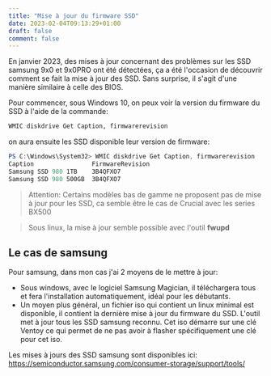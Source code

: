 ```yaml
---
title: "Mise à jour du firmware SSD"
date: 2023-02-04T09:13:29+01:00
draft: false
comment: false
---
```


En janvier 2023, des mises à jour concernant des problèmes sur les SSD samsung 9x0 et 9x0PRO ont été détectées, ça a été l'occasion de découvrir comment se fait la mise à jour des SSD. Sans surprise, il s'agit d'une manière similaire à celle des BIOS.  

Pour commencer, sous Windows 10, on peux voir la version du firmware du SSD à l'aide de la commande:
```sh
WMIC diskdrive Get Caption, firmwarerevision
```

on aura ensuite les SSD disponible leur version de firmware:
```powershell
PS C:\Windows\System32> WMIC diskdrive Get Caption, firmwarerevision  
Caption                FirmwareRevision  
Samsung SSD 980 1TB    3B4QFXO7  
Samsung SSD 980 500GB  3B4QFXO7  
```

> Attention: Certains modèles bas de gamme ne proposent pas de mise à jour pour les SSD, ca semble être le cas de Crucial avec les series BX500

>Sous linux, la mise à jour semble possible avec l'outil **fwupd**

## Le cas de samsung

Pour samsung, dans mon cas j'ai 2 moyens de le mettre à jour:
- Sous windows, avec le logiciel Samsung Magician, il téléchargera tous et fera l'installation automatiquement, idéal pour les débutants.
- Un moyen plus général, un fichier iso qui contient un linux minimal est disponible, il contient la dernière mise à jour du firmware du SSD. L'outil met à jour tous les SSD samsung reconnu. Cet iso démarre sur une clé Ventoy ce qui permet de ne pas avoir à flasher spécifiquement une clé pour cet iso.

Les mises à jours des SSD samsung sont disponibles ici: https://semiconductor.samsung.com/consumer-storage/support/tools/

